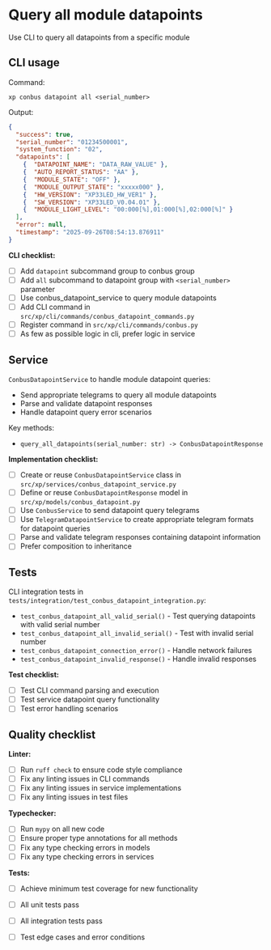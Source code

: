 # Query all module datapoints

Use CLI to query all datapoints from a specific module

## CLI usage

Command:
```
xp conbus datapoint all <serial_number>
```

Output:
```json
{
  "success": true,
  "serial_number": "01234500001",
  "system_function": "02",
  "datapoints": [
    {  "DATAPOINT_NAME": "DATA_RAW_VALUE" },
    {  "AUTO_REPORT_STATUS": "AA" },
    {  "MODULE_STATE": "OFF" },
    {  "MODULE_OUTPUT_STATE": "xxxxx000" },
    {  "HW_VERSION": "XP33LED_HW_VER1" },
    {  "SW_VERSION": "XP33LED_V0.04.01" },
    {  "MODULE_LIGHT_LEVEL": "00:000[%],01:000[%],02:000[%]" }
  ],
  "error": null,
  "timestamp": "2025-09-26T08:54:13.876911"
}
```

**CLI checklist:**
- [ ] Add `datapoint` subcommand group to conbus group
- [ ] Add `all` subcommand to datapoint group with `<serial_number>` parameter
- [ ] Use conbus_datapoint_service to query module datapoints
- [ ] Add CLI command in `src/xp/cli/commands/conbus_datapoint_commands.py`
- [ ] Register command in `src/xp/cli/commands/conbus.py`
- [ ] As few as possible logic in cli, prefer logic in service

## Service

`ConbusDatapointService` to handle module datapoint queries:

- Send appropriate telegrams to query all module datapoints
- Parse and validate datapoint responses
- Handle datapoint query error scenarios

Key methods:
- `query_all_datapoints(serial_number: str) -> ConbusDatapointResponse`

**Implementation checklist:**
- [ ] Create or reuse `ConbusDatapointService` class in `src/xp/services/conbus_datapoint_service.py`
- [ ] Define or reuse `ConbusDatapointResponse` model in `src/xp/models/conbus_datapoint.py`
- [ ] Use `ConbusService` to send datapoint query telegrams
- [ ] Use `TelegramDatapointService` to create appropriate telegram formats for datapoint queries
- [ ] Parse and validate telegram responses containing datapoint information
- [ ] Prefer composition to inheritance

## Tests

CLI integration tests in `tests/integration/test_conbus_datapoint_integration.py`:

- `test_conbus_datapoint_all_valid_serial()` - Test querying datapoints with valid serial number
- `test_conbus_datapoint_all_invalid_serial()` - Test with invalid serial number
- `test_conbus_datapoint_connection_error()` - Handle network failures
- `test_conbus_datapoint_invalid_response()` - Handle invalid responses

**Test checklist:**
- [ ] Test CLI command parsing and execution
- [ ] Test service datapoint query functionality
- [ ] Test error handling scenarios

## Quality checklist

**Linter:**
- [ ] Run `ruff check` to ensure code style compliance
- [ ] Fix any linting issues in CLI commands
- [ ] Fix any linting issues in service implementations
- [ ] Fix any linting issues in test files

**Typechecker:**
- [ ] Run `mypy` on all new code
- [ ] Ensure proper type annotations for all methods
- [ ] Fix any type checking errors in models
- [ ] Fix any type checking errors in services

**Tests:**
- [ ] Achieve minimum test coverage for new functionality
- [ ] All unit tests pass
- [ ] All integration tests pass
- [ ] Test edge cases and error conditions

